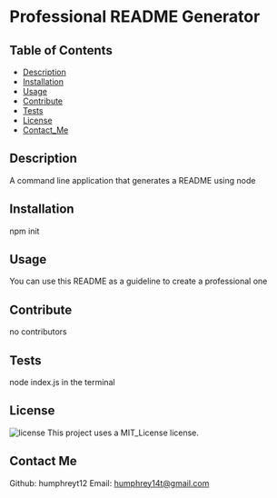 # Professional README Generator

  ## Table of Contents
  * [Description](#Description)
  * [Installation](#Installation)
  * [Usage](#Usage)
  * [Contribute](#Contribute)
  * [Tests](#Tests)
  * [License](#License)
  * [Contact_Me](#ContactMe)
  
  ## Description
  A command line application that generates a README using node

  ## Installation
  npm  init

  ## Usage
  You can use this README as a guideline to create a professional one

  ## Contribute
  no contributors

  ## Tests
   node index.js in the terminal

  ## License 
  ![license](https://img.shields.io/badge/License-MIT_License-yellow.svg)
  This project uses a MIT_License license.

  ## Contact Me
  Github: humphreyt12
  Email: humphrey14t@gmail.com